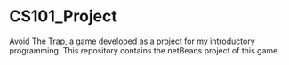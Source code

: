 # CS101_Project
Avoid The Trap, a game developed as a project for my introductory programming.
This repository contains the netBeans project of this game.


